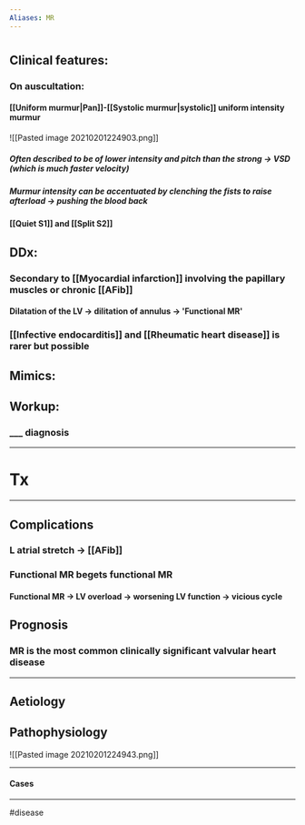 ```yaml
---
Aliases: MR
---
```

# 
## Clinical features:
### On auscultation:
#### [[Uniform murmur|Pan]]-[[Systolic murmur|systolic]] uniform intensity murmur 
![[Pasted image 20210201224903.png]]
##### Often described to be of lower intensity and pitch than the strong -> VSD (which is much faster velocity)
##### Murmur intensity can be accentuated by clenching the fists to raise afterload -> pushing the blood back
#### [[Quiet S1]] and [[Split S2]]
## DDx:
### Secondary to [[Myocardial infarction]] involving the papillary muscles or chronic [[AFib]]
#### Dilatation of the LV -> dilitation of annulus -> 'Functional MR'
### [[Infective endocarditis]] and [[Rheumatic heart disease]] is rarer but possible
### 
## Mimics:
###
## Workup:
### ___ diagnosis
---
# Tx

---
## Complications
### L atrial stretch -> [[AFib]]
### Functional MR begets functional MR
#### Functional MR -> LV overload -> worsening LV function -> vicious cycle
## Prognosis
### MR is the most common **clinically significant valvular heart disease**

---
## Aetiology
## Pathophysiology
![[Pasted image 20210201224943.png]]

---
#### Cases


---
#disease 